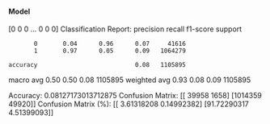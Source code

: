 #### Model
[0 0 0 ... 0 0 0]
Classification Report:
              precision    recall  f1-score   support

           0       0.04      0.96      0.07     41616
           1       0.97      0.05      0.09   1064279

    accuracy                           0.08   1105895
   macro avg       0.50      0.50      0.08   1105895
weighted avg       0.93      0.08      0.09   1105895

Accuracy: 0.08127173013712875
Confusion Matrix:
[[  39958    1658]
 [1014359   49920]]
Confusion Matrix (%):
[[ 3.61318208  0.14992382]
 [91.72290317  4.51399093]]
